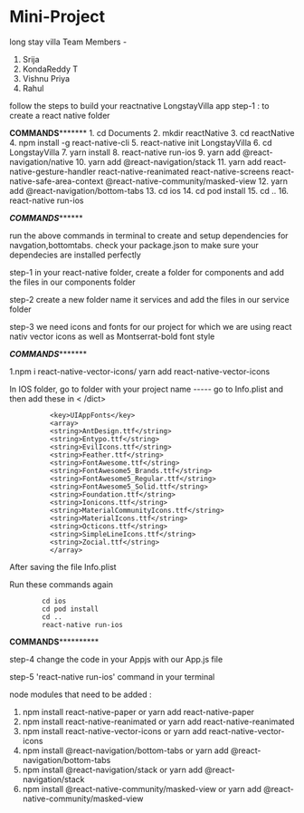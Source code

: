 # Mini-Project
long stay villa
Team Members - 
1. Srija
2. KondaReddy T
3. Vishnu Priya
4. Rahul


follow the steps to build your reactnative LongstayVilla app
step-1 : to create a react native folder 



**********COMMANDS*****************
          1. cd Documents
          2. mkdir reactNative
          3. cd reactNative
          4. npm install -g react-native-cli
          5. react-native init LongstayVilla
          6. cd LongstayVilla
          7. yarn install
          8. react-native run-ios
          9. yarn add @react-navigation/native
          10. yarn add @react-navigation/stack
          11. yarn add react-native-gesture-handler react-native-reanimated react-native-screens react-native-safe-area-context @react-native-community/masked-view
          12. yarn add @react-navigation/bottom-tabs
          13. cd ios
          14. cd pod install
          15. cd ..
          16. react-native run-ios


***********COMMANDS*****************



run the above commands in terminal to create and setup dependencies for navgation,bottomtabs.
check your package.json to make sure your dependecies are installed perfectly


step-1
in your react-native folder, create a folder for components and add the files in our components folder 

step-2
create a new folder name it services and add the files in our service folder

step-3 
we need icons and fonts for our project for which we are using react nativ vector icons as well as Montserrat-bold font style


*****************COMMANDS************************

1.npm i react-native-vector-icons/ yarn add react-native-vector-icons

In IOS folder, go to folder with your project name ----- go to Info.plist
and then add these in <dict>< /dict>

              <key>UIAppFonts</key>
              <array>
              <string>AntDesign.ttf</string>
              <string>Entypo.ttf</string>
              <string>EvilIcons.ttf</string>
              <string>Feather.ttf</string>
              <string>FontAwesome.ttf</string>
              <string>FontAwesome5_Brands.ttf</string>
              <string>FontAwesome5_Regular.ttf</string>
              <string>FontAwesome5_Solid.ttf</string>
              <string>Foundation.ttf</string>
              <string>Ionicons.ttf</string>
              <string>MaterialCommunityIcons.ttf</string>
              <string>MaterialIcons.ttf</string>
              <string>Octicons.ttf</string>
              <string>SimpleLineIcons.ttf</string>
              <string>Zocial.ttf</string>
              </array>
  

  After saving the file Info.plist
  
  Run these commands again
  
            cd ios
            cd pod install
            cd ..
            react-native run-ios




****************COMMANDS**************************



step-4
change the code in your Appjs with our App.js file 

step-5
'react-native run-ios' command in your terminal

node modules that need to be added :

1. npm install react-native-paper or yarn add react-native-paper
2. npm install react-native-reanimated or yarn add react-native-reanimated 
3. npm install react-native-vector-icons or yarn add react-native-vector-icons
4. npm install @react-navigation/bottom-tabs or yarn add @react-navigation/bottom-tabs
5. npm install @react-navigation/stack or yarn add @react-navigation/stack
6. npm install @react-native-community/masked-view or yarn add @react-native-community/masked-view
